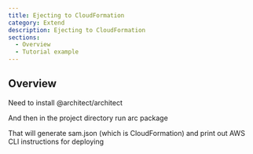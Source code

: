 ```yaml
---
title: Ejecting to CloudFormation
category: Extend
description: Ejecting to CloudFormation
sections:
  - Overview
  - Tutorial example
---
```


## Overview

Need to install @architect/architect

And then in the project directory run arc package

That will generate sam.json (which is CloudFormation) and print out AWS CLI instructions for deploying
